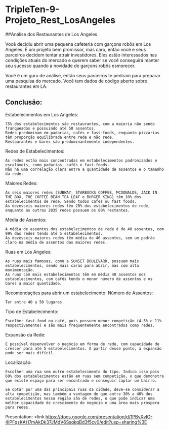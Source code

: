# TripleTen-9-Projeto_Rest_LosAngeles

##Análise dos Restaurantes de Los Angeles

Você decidiu abrir uma pequena cafeteria com garçons robôs em Los Angeles. É um projeto bem promissor, mas caro, então você e seus parceiros decidem tentar atrair investidores. Eles estão interessados nas condições atuais do mercado e querem saber se você conseguirá manter seu sucesso quando a novidade de garçons robôs esmorecer.

Você é um guru de análise, então seus parceiros te pediram para preparar uma pesquisa do mercado. Você tem dados de código aberto sobre restaurantes em LA.


## Conclusão:
Estabelecimentos em Los Angeles:

    75% dos estabelecimentos são restaurantes, com a maioria não sendo franqueados e possuindo até 50 assentos.
    Redes predominam em padarias, cafés e fast-foods, enquanto pizzarias têm proporção equilibrada entre rede e não rede.
    Restaurantes e bares são predominantemente independentes.

Redes de Estabelecimentos:

    As redes estão mais concentradas em estabelecimentos padronizados e escaláveis, como padarias, cafés e fast-foods.
    Não há uma correlação clara entre a quantidade de assentos e o tamanho da rede.

Maiores Redes:

    As seis maiores redes (SUBWAY, STARBUCKS COFFEE, MCDONALDS, JACK IN THE BOX, THE COFFEE BEAN TEA LEAF e BURGER KING) têm 10% dos estabelecimentos de rede. Sendo todos cafes ou fast foods.
    As dezesseis maiores redes têm 20% dos estabelecimentos de rede, enquanto as outras 2035 redes possuem os 80% restantes.

Média de Assentos:

    A média de assentos dos estabelecimentos de rede é de 40 assentos, com 99% das redes tendo até 5 estabelecimentos.
    As dezesseis maiores redes têm média de 46 assentos, sem um padrão claro na média de assentos das maiores redes.

Ruas em Los Angeles:

    As ruas mais famosas, como a SUNSET BOULEVARD, possuem mais estabelecimentos, sendo mais caras para abrir, mas com alta movimentação.
    As ruas com mais estabelecimentos têm em média 40 assentos nos estabelecimentos, com cafés tendo o menor número de assentos e os bares a maior quantidade.

Recomendações para abrir um estabelecimento:
Número de Assentos:

    Ter entre 40 a 50 lugares.

Tipo de Estabelecimento:

    Escolher fast-food ou café, pois possuem menor competição (4.5% e 11% respectivamente) e são mais frequentemente encontrados como redes.

Expansão da Rede:

    É possível desenvolver o negócio em forma de rede, com capacidade de crescer para até 5 estabelecimentos. A partir desse ponto, a expansão pode ser mais difícil.

Localização:

    Escolher uma rua sem outro estabelecimento do tipo. Indico isso pois 60% dos estabelecimentos estão em ruas sem competição, o que demonstra que existe espaço para ser encontrado e conseguir captar um bairro.

    Se optar por uma das principais ruas da cidade, deve-se considerar a alta competição, mas também a vantagem de que entre 30% a 40% dos estabelecimentos nessa região são de redes, o que pode indicar uma melhor capacidade de crescimento do negócio e uma área mais próspera para redes.

Presentation: <link https://docs.google.com/presentation/d/1PByXvlG-4IPFqsKAH7mAkDk37JMdV6SsqkqBd3f5cv0/edit?usp=sharing%3E
